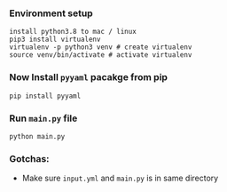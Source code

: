 ### Environment setup

```cython
install python3.8 to mac / linux
pip3 install virtualenv
virtualenv -p python3 venv # create virtualenv
source venv/bin/activate # activate virtualenv
```
### Now Install `pyyaml` pacakge from pip

```cython
pip install pyyaml
```

### Run `main.py` file
```cython
python main.py
```

### Gotchas:
- Make sure `input.yml` and `main.py` is in same directory
